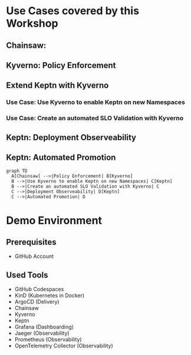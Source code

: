 # Use Cases covered by this Workshop

## Chainsaw:

## Kyverno: Policy Enforcement

## Extend Keptn with Kyverno

### Use Case: Use Kyverno to enable Keptn on new Namespaces

### Use Case: Create an automated SLO Validation with Kyverno

## Keptn: Deployment Observeability

## Keptn: Automated Promotion

```mermaid
graph TD
  A[Chainsaw] -->|Policy Enforcement| B[Kyverno]
  B -->|Use Kyverno to enable Keptn on new Namespaces| C[Keptn]
  B -->|Create an automated SLO Validation with Kyverno| C
  C -->|Deployment Observeability| D[Keptn]
  C -->|Automated Promotion| D
```


# Demo Environment

## Prerequisites
- GitHub Account

## Used Tools
- GitHub Codespaces
- KinD (Kubernetes in Docker)
- ArgoCD (Delivery)
- Chainsaw
- Kyverno 
- Keptn
- Grafana (Dashboarding)
- Jaeger (Observability)
- Prometheus (Observability)
- OpenTelemetry Collector (Observability)